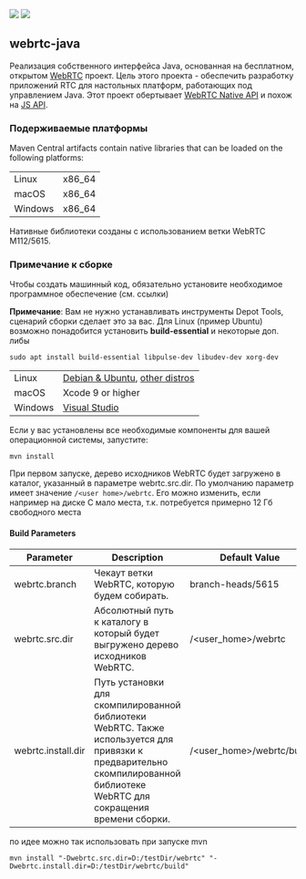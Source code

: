 [![](https://github.com/devopvoid/webrtc-java/workflows/Maven%20CI/badge.svg)](https://github.com/devopvoid/webrtc-java/actions)
[![](https://img.shields.io/maven-central/v/dev.onvoid.webrtc/webrtc-java.svg?label=Maven%20Central&logo=apache-maven)](https://search.maven.org/search?q=g:%22dev.onvoid.webrtc%22%20AND%20a:%22webrtc-java%22)

## webrtc-java

Реализация собственного интерфейса Java, основанная на бесплатном, открытом [WebRTC](https://webrtc.org ) проект. Цель этого проекта - обеспечить разработку приложений RTC для настольных платформ, работающих под управлением Java. Этот проект обертывает [WebRTC Native API](https://webrtc.github.io/webrtc-org/native-code/native-apis ) и похож на [JS API](https://w3c.github.io/webrtc-pc ).

<!--
### Maven

```xml
<dependency>
    <groupId>dev.onvoid.webrtc</groupId>
    <artifactId>webrtc-java</artifactId>
    <version>0.7.0</version>
</dependency>
```

### Gradle

```groovy
implementation "dev.onvoid.webrtc:webrtc-java:0.7.0"
implementation group: "dev.onvoid.webrtc", name: "webrtc-java", version: "0.7.0", classifier: "windows-x86_64"
implementation group: "dev.onvoid.webrtc", name: "webrtc-java", version: "0.7.0", classifier: "macos-x86_64"
implementation group: "dev.onvoid.webrtc", name: "webrtc-java", version: "0.7.0", classifier: "linux-x86_64"
```
-->


### Подерживаемые платформы
Maven Central artifacts contain native libraries that can be loaded on the following platforms:

<table>
  <tr>
    <td>Linux</td>
    <td>x86_64</td>
  </tr>
  <tr>
    <td>macOS</td>
    <td>x86_64</td>
  </tr>
  <tr>
    <td>Windows</td>
    <td>x86_64</td>
  </tr>
</table>

Нативные библиотеки созданы с использованием ветки WebRTC M112/5615.

### Примечание к сборке

Чтобы создать машинный код, обязательно установите необходимое программное обеспечение (см. ссылки)

**Примечание**: Вам не нужно устанавливать инструменты Depot Tools, сценарий сборки сделает это за вас.
Для Linux (пример Ubuntu) возможно понадобится установить **build-essential** и некоторые доп. либы
```
sudo apt install build-essential libpulse-dev libudev-dev xorg-dev
```
<table>
  <tr>
    <td>Linux</td>
    <td><a href="https://webrtc.googlesource.com/src/+/refs/heads/master/docs/native-code/development/prerequisite-sw/index.md#linux-ubuntu_debian">Debian & Ubuntu</a>, <a href="https://chromium.googlesource.com/chromium/src/+/master/docs/linux/build_instructions.md#notes">other distros</a>
  </tr>
  <tr>
    <td>macOS</td>
    <td>Xcode 9 or higher</td>
  </tr>
  <tr>
    <td>Windows</td>
    <td><a href="https://chromium.googlesource.com/chromium/src/+/master/docs/windows_build_instructions.md#visual-studio">Visual Studio</a></td>
  </tr>
</table>

Если у вас установлены все необходимые компоненты для вашей операционной системы, запустите:

```
mvn install
```

При первом запуске, дерево исходников WebRTC будет загружено в каталог, указанный в параметре webrtc.src.dir. По умолчанию параметр имеет значение `/<user home>/webrtc`.
Его можно изменить, если например на диске C мало места, т.к. потребуется примерно 12 Гб свободного места
#### Build Parameters

| Parameter          | Description                                                                                                                                                                | Default Value               |
| ------------------ |----------------------------------------------------------------------------------------------------------------------------------------------------------------------------|-----------------------------|
| webrtc.branch      | Чекаут ветки WebRTC, которую будем собирать.                                                                                                                               | branch-heads/5615           |
| webrtc.src.dir     | Абсолютный путь к каталогу в который будет выгружено дерево исходников WebRTC.                                                                                             | /\<user_home\>/webrtc       |
| webrtc.install.dir | Путь установки для скомпилированной библиотеки WebRTC. Также используется для привязки к предварительно скомпилированной библиотеке WebRTC для сокращения времени сборки.  | /\<user_home\>/webrtc/build |

по идее можно так использовать при запуске mvn
```
mvn install "-Dwebrtc.src.dir=D:/testDir/webrtc" "-Dwebrtc.install.dir=D:/testDir/webrtc/build"
```